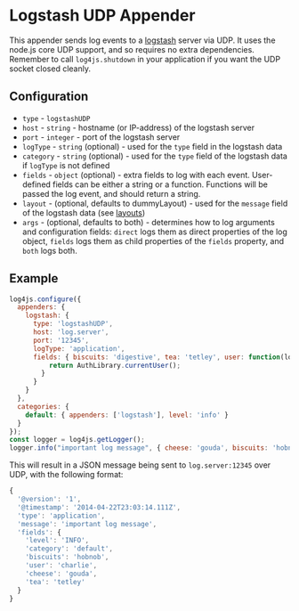 # Logstash UDP Appender

This appender sends log events to a [logstash](https://www.elastic.co/products/logstash) server via UDP. It uses the node.js core UDP support, and so requires no extra dependencies. Remember to call `log4js.shutdown` in your application if you want the UDP socket closed cleanly.

## Configuration

* `type` - `logstashUDP`
* `host` - `string` - hostname (or IP-address) of the logstash server
* `port` - `integer` - port of the logstash server
* `logType` - `string` (optional) - used for the `type` field in the logstash data
* `category` - `string` (optional) - used for the `type` field of the logstash data if `logType` is not defined
* `fields` - `object` (optional) - extra fields to log with each event. User-defined fields can be either a string or a function. Functions will be passed the log event, and should return a string. 
* `layout` - (optional, defaults to dummyLayout) - used for the `message` field of the logstash data (see [layouts](layouts.md))
* `args` - (optional, defaults to both) - determines how to log arguments and configuration fields: `direct` logs them as direct properties of the log object, `fields` logs them as child properties of the `fields` property, and `both` logs both.

## Example
```javascript
log4js.configure({
  appenders: {
    logstash: {
      type: 'logstashUDP',
      host: 'log.server',
      port: '12345',
      logType: 'application',
      fields: { biscuits: 'digestive', tea: 'tetley', user: function(logEvent) {
          return AuthLibrary.currentUser();
        }
      }
    }
  },
  categories: {
    default: { appenders: ['logstash'], level: 'info' }
  }
});
const logger = log4js.getLogger();
logger.info("important log message", { cheese: 'gouda', biscuits: 'hobnob' });
```
This will result in a JSON message being sent to `log.server:12345` over UDP, with the following format:
```javascript
{
  '@version': '1',
  '@timestamp': '2014-04-22T23:03:14.111Z',
  'type': 'application',
  'message': 'important log message',
  'fields': {
    'level': 'INFO',
    'category': 'default',
    'biscuits': 'hobnob',
    'user': 'charlie',
    'cheese': 'gouda',
    'tea': 'tetley'
  }
}
```
